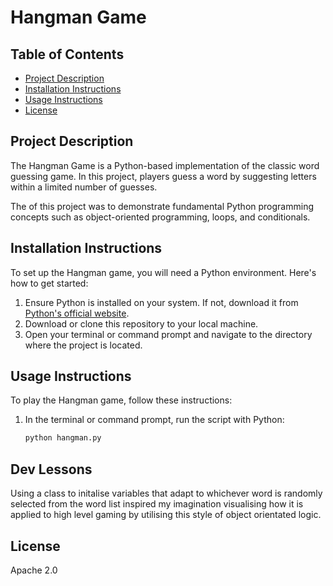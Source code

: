 # Hangman Game

## Table of Contents
* [Project Description](#project-description)
* [Installation Instructions](#installation-instructions)
* [Usage Instructions](#usage-instructions)
* [License](#license)

## Project Description
The Hangman Game is a Python-based implementation of the classic word guessing game. In this project, players guess a word by suggesting letters within a limited number of guesses. 

The of this project was to demonstrate fundamental Python programming concepts such as object-oriented programming, loops, and conditionals.

## Installation Instructions
To set up the Hangman game, you will need a Python environment. Here's how to get started:

1. Ensure Python is installed on your system. If not, download it from [Python's official website](https://www.python.org/downloads/).
2. Download or clone this repository to your local machine.
3. Open your terminal or command prompt and navigate to the directory where the project is located.

## Usage Instructions
To play the Hangman game, follow these instructions:

1. In the terminal or command prompt, run the script with Python:
   ```bash
   python hangman.py

## Dev Lessons
Using a class to initalise variables that adapt to whichever word is randomly selected from the word list inspired my imagination visualising how it is applied to high level gaming by utilising this style of object orientated logic.

## License
Apache 2.0 